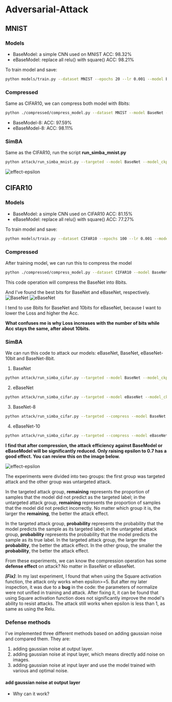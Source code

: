 # Adversarial-Attack

## MNIST

### Models

- BaseModel: a simple CNN used on MNIST ACC: 98.32%
- eBaseModel: replace all relu() with square()   ACC: 98.21%

To train model and save:

```bash
python models/train.py --dataset MNIST --epochs 20 --lr 0.001 --model BaseNet --save_dir ./checkpoint/MNIST/BaseNet.pth
```

### Compressed

Same as CIFAR10, we can compress both model with 8bits:

```bash
python ./compressed/compress_model.py --dataset MNIST --model BaseNet --model_dir ./checkpoint/MNIST/BaseNet.pth --dataset_dir ./data --save_dir ./checkpoint/MNIST/BaseNet-8.pth --act_bits 8 --weight_bits 8
```

- BaseModel-8:   ACC: 97.59%
- eBaseModel-8:  ACC: 98.11%

### SimBA

Same as the CIFAR10, run the script **run_simba_mnist.py**

```bash
python attack/run_simba_mnist.py --targeted --model BaseNet --model_ckpt ./checkpoint/CIFAR10/BaseNet.pth --epsilon 0.2 
```

![effect-epsilon](https://github.com/quliikay/Adversarial-Attack/blob/main/scores/MNIST/images.png?raw=true)

## CIFAR10

### Models

- BaseModel: a simple CNN used on CIFAR10 ACC: 81.15%
- eBaseModel: replace all relu() with square()   ACC: 77.27%

To train model and save:

```bash
python models/train.py --dataset CIFAR10 --epochs 100 --lr 0.001 --model eBaseNet --save_dir ./checkpoint/CIFAR10/eBaseNet.pth
```

### Compressed

After training model, we can run this to compress the model

```bash
python ./compressed/compress_model.py --dataset CIFAR10 --model BaseNet --model_dir ./checkpoint/CIFAR10/BaseNet.pth --dataset_dir ./data --save_dir ./checkpoint/CIFAR10/BaseNet-8.pth --act_bits 8 --weight_bits 8
```

This code operation will compress the BaseNet into 8bits.

And I've found the best bits for BaseNet and eBaseNet, respectively.
![BaseNet](https://github.com/quliikay/Adversarial-Attack/blob/main/compressed/image/BaseNet.png?raw=true)
![eBaseNet](https://github.com/quliikay/Adversarial-Attack/blob/main/compressed/image/eBaseNet.png?raw=true)

I tend to use 8bits for BaseNet and 10bits for eBaseNet, because I want to lower the Loss and higher the Acc.

**What confuses me is why Loss increases with the number of bits while Acc stays the same, after about 10bits.**

### SimBA

We can run this code to attack our models: eBaseNet, BaseNet, eBaseNet-10bit and BaseNet-8bit.

1. BaseNet

```bash
python attack/run_simba_cifar.py --targeted --model BaseNet --model_ckpt ./checkpoint/CIFAR10/BaseNet.pth --epsilon 0.2 
```

2. eBaseNet

```bash
python attack/run_simba_cifar.py --targeted --model eBaseNet --model_ckpt ./checkpoint/CIFAR10/eBaseNet.pth --epsilon 0.2
```

3. BaseNet-8

```bash
python attack/run_simba_cifar.py --targeted --compress --model BaseNet --model_ckpt ./checkpoint/BaseNet-8.pth --epsilon 0.7
```

4. eBaseNet-10

```bash
python attack/run_simba_cifar.py --targeted --compress --model eBaseNet --model_ckpt ./checkpoint/eBaseNet-10.pth --epsilon 0.7
```

**I find that after compression, the attack efficiency against BaseModel or eBaseModel will be significantly reduced.
Only raising epsilon to 0.7 has a good effect. You can review this on the image below.**

![effect-epsilon](https://github.com/quliikay/Adversarial-Attack/blob/main/scores/CIFAR10/images.png?raw=true)

The experiments were divided into two groups: the first group was targeted attack and the other group was untargeted
attack.

In the targeted attack group, **remaining** represents the proportion of samples that the model did not predict as the
targeted label; in the untargeted attack group, **remaining** represents the proportion of samples that the model did
not predict incorrectly. No matter which group it is, the larger the **remaining**, the better the attack effect.

In the targeted attack group, **probability** represents the probability that the model predicts the sample as its
targeted label; in the untargeted attack group, **probability** represents the probability that the model predicts the
sample as its true label. In the targeted attack group, the larger the **probability**, the better the attack effect. In
the other group, the smaller the **probability**, the better the attack effect.

From these experiments, we can know the compression operation has some **defense effect** on attack? No matter in
BaseNet or eBaseNet.

***[Fix]***: In my last experiment, I found that when using the Square activation function, the attack only works when
epsilon>=5. But after my later inspection, it was due to a **bug** in the code: the parameters of normalize were not
unified in training and attack. After fixing it, it can be found that using Square activation function does not
significantly improve the model's ability to resist attacks. The attack still works when epsilon is less than 1, as same
as using the Relu.

### Defense methods

I've implemented three different methods based on adding gaussian noise and compared them. They are:

1. adding gaussian noise at output layer.
2. adding gaussian noise at input layer, which means directly add noise on images.
3. adding gaussian noise at input layer and use the model trained with various and optimal noise.

#### add gaussian noise at output layer
- Why can it work?